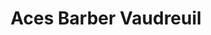 ---
title: "Aces Barber Vaudreuil"
url: /vaudreuil-dorion/aces-barber-vaudreuil/
shop: hairdresser
---
